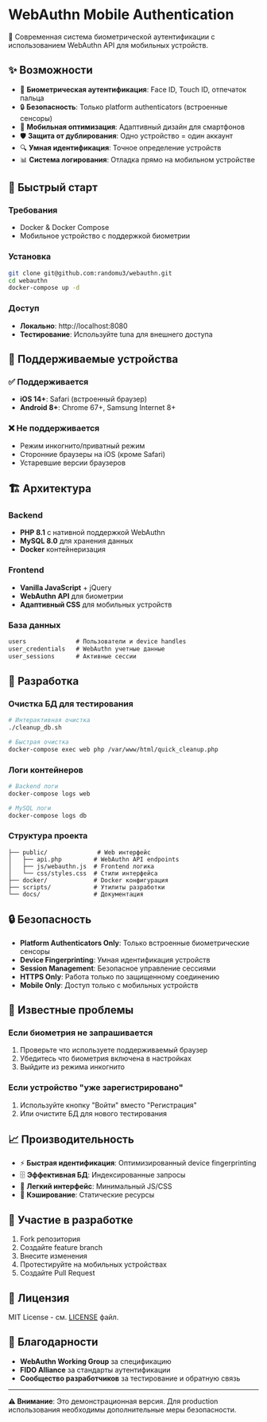 # WebAuthn Mobile Authentication

🔐 Современная система биометрической аутентификации с использованием WebAuthn API для мобильных устройств.

## ✨ Возможности

- 📱 **Биометрическая аутентификация**: Face ID, Touch ID, отпечаток пальца
- 🔒 **Безопасность**: Только platform authenticators (встроенные сенсоры)
- 📲 **Мобильная оптимизация**: Адаптивный дизайн для смартфонов
- 🛡️ **Защита от дублирования**: Одно устройство = один аккаунт
- 🔍 **Умная идентификация**: Точное определение устройств
- 📊 **Система логирования**: Отладка прямо на мобильном устройстве

## 🚀 Быстрый старт

### Требования
- Docker & Docker Compose
- Мобильное устройство с поддержкой биометрии

### Установка
```bash
git clone git@github.com:randomu3/webauthn.git
cd webauthn
docker-compose up -d
```

### Доступ
- **Локально**: http://localhost:8080
- **Тестирование**: Используйте tuna для внешнего доступа

## 📱 Поддерживаемые устройства

### ✅ Поддерживается
- **iOS 14+**: Safari (встроенный браузер)
- **Android 8+**: Chrome 67+, Samsung Internet 8+

### ❌ Не поддерживается
- Режим инкогнито/приватный режим
- Сторонние браузеры на iOS (кроме Safari)
- Устаревшие версии браузеров

## 🏗️ Архитектура

### Backend
- **PHP 8.1** с нативной поддержкой WebAuthn
- **MySQL 8.0** для хранения данных
- **Docker** контейнеризация

### Frontend  
- **Vanilla JavaScript** + jQuery
- **WebAuthn API** для биометрии
- **Адаптивный CSS** для мобильных устройств

### База данных
```sql
users              # Пользователи и device handles
user_credentials   # WebAuthn учетные данные  
user_sessions      # Активные сессии
```

## 🔧 Разработка

### Очистка БД для тестирования
```bash
# Интерактивная очистка
./cleanup_db.sh

# Быстрая очистка
docker-compose exec web php /var/www/html/quick_cleanup.php
```

### Логи контейнеров
```bash
# Backend логи
docker-compose logs web

# MySQL логи  
docker-compose logs db
```

### Структура проекта
```
├── public/              # Web интерфейс
│   ├── api.php         # WebAuthn API endpoints
│   ├── js/webauthn.js  # Frontend логика
│   └── css/styles.css  # Стили интерфейса
├── docker/             # Docker конфигурация
├── scripts/            # Утилиты разработки
└── docs/               # Документация
```

## 🔒 Безопасность

- **Platform Authenticators Only**: Только встроенные биометрические сенсоры
- **Device Fingerprinting**: Умная идентификация устройств
- **Session Management**: Безопасное управление сессиями
- **HTTPS Only**: Работа только по защищенному соединению
- **Mobile Only**: Доступ только с мобильных устройств

## 🐛 Известные проблемы

### Если биометрия не запрашивается
1. Проверьте что используете поддерживаемый браузер
2. Убедитесь что биометрия включена в настройках
3. Выйдите из режима инкогнито

### Если устройство "уже зарегистрировано"
1. Используйте кнопку "Войти" вместо "Регистрация"
2. Или очистите БД для нового тестирования

## 📈 Производительность

- ⚡ **Быстрая идентификация**: Оптимизированный device fingerprinting
- 🗄️ **Эффективная БД**: Индексированные запросы
- 📱 **Легкий интерфейс**: Минимальный JS/CSS
- 🔄 **Кэширование**: Статические ресурсы

## 🤝 Участие в разработке

1. Fork репозитория
2. Создайте feature branch
3. Внесите изменения
4. Протестируйте на мобильных устройствах
5. Создайте Pull Request

## 📄 Лицензия

MIT License - см. [LICENSE](LICENSE) файл.

## 🙏 Благодарности

- **WebAuthn Working Group** за спецификацию
- **FIDO Alliance** за стандарты аутентификации
- **Сообщество разработчиков** за тестирование и обратную связь

---

**⚠️ Внимание**: Это демонстрационная версия. Для production использования необходимы дополнительные меры безопасности.